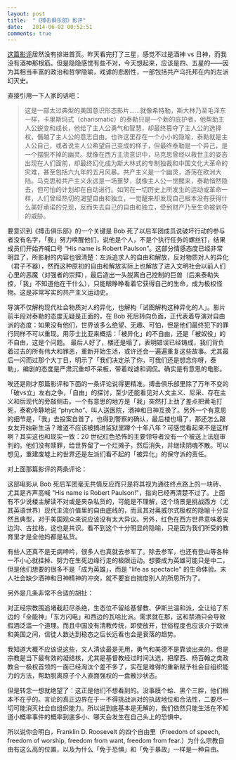 ```yaml
---
layout: post
title:  "《搏击俱乐部》影评"
date:   2014-06-02 00:52:51
comments: true
---
```


[这篇影评](http://movie.douban.com/review/1057494/)居然没有排进首页。昨天看完打了三星，感觉不过是酒神 vs 日神，而我没有酒神那根筋。但是隐隐感觉有些不对，今天想起来，应该是四、五星的——因为其相当丰富的政治和哲学隐喻，戏谑的悲剧性，一部包括共产乌托邦在内的左派幻灭史。

直接引用一下人家的话吧：

> 这是一部太过典型的美国意识形态影片……就像希特勒，斯大林乃至毛泽东一样，卡里斯玛式（charismatic）的泰勒只是一个新的庇护者，他帮助主人公蜕变和成长，他给了主人公勇气和智慧，却最终篡夺了主人公的选择权，僭越了主人公的意志自由。也许这里存在一个小小的隐喻，泰勒就是主人公自己，或者说主人公希望自己变成的样子，但最终泰勒是一个异己，是一个摆脱不掉的幽灵。就像在西方主流意识中，马克思曾经以救世主的姿态出现在人们面前，却最终幻化成为斯大林式的专制独裁和中国文化大革命的灾难，甚至包括六九年的五月风暴。共产主义是一个幽灵，游荡在欧洲大陆。马克思和共产主义永远是一场噩梦，就像主人公一觉醒来，泰勒悄然隐去，但可怕的计划却在自动进行。如同在一切历史上所发生的运动或革命一样，人们曾经热切的渴望自由和独立，一觉醒来却发现自己根本没有获得什么美好承诺的兑现，反而失去自己的自由和独立，受到财产乃至生命被剥夺的威胁。

要意识到《搏击俱乐部》的一个关键是 Bob 死了以后军团成员说破坏行动的参与者没有名字，「我」努力唤醒他们，说他是个人，不是个执行任务的螺丝钉，结果成员们开始齐喊口号 “His name is Robert Paulson”。这部分情感态度已经非常明显了，所影射的内容也很清楚：左派追求人的自由和解放，反对物质对人的异化（君子不器），然而这种原初的自由和解放实际上也解放了进入文明社会以前人们心里的恶魔（对强者的崇拜），最后造出一头脱离自己控制的巨兽（后来泰勒失控，「我」不知道他在干什么），只能眼睁睁看着它获得自己的生命，成为极权怪物。这是非常写实的共产主义运动史。

导演不仅解构现代社会物质对人的异化，也解构「试图解构这种异化的人」。影片前半段对泰勒的态度无疑是正面的，在 Bob 死后转向负面，正代表着导演对自由派的态度：如果没有他们，世界该多么绝望、无趣、可怕，但是他们最终犯下的罪行同样不可以重现。用莎士比亚来概括：「被异化」的不自由，还是「被奴役」的不自由，这是个问题。 最后人好了，楼还是塌了，表明错误已经铸成，我们背负着过去的所有伟大和罪恶，重新开始生活，或许还会一遍遍重复这些故事。尤其最后一闪而过那个大丁日，明示了「我们决定杀了你，可我们还是想念你呀，泰勒」，编剧的态度是严肃沉重却不呆板，带着戏谑和调侃。确实是有意思的电影。

唉还是刚才那篇影评和下面的一条评论说得更精准。搏击俱乐部里除了万年不变的「破vs立」左右之争，「自由」的探讨，至少还能看见对人文主义、尼采、存在主义和后现代的旁敲侧击。一个有意思的地方是「我」突然打上劲了差点把黄毛打死，泰勒冷静地说 “phycho”、叫人送医院，酒神和日神互换了。另外一个有意思的细节是，「我」去投案自首了，也得到警察的确认，最后楼也塌了，那还怎么跟女友开始新生活？难道不应该被搞进监狱里蹲个十年八年？可感觉看起来不是这样啊？其实这也和现实一致：20 世纪红色恐怖的主要领导者没有一个被送上法庭审判的。他们没有赎罪，给世界留了一个烂摊子，然后消失，并继续阴魂不散。可以想见，重建废墟上的世界还是左派们看不起的「被异化」的保守派的责任。

对上面那篇影评的两条评论：

这部电影从 Bob 死后军团毫无共情反应而只是将其视为通往终点路上的一块砖、尤其是齐声高喊 "His name is Robert Paulson!"，指向已经再清楚不过了。上面有不少说楼主解读不对或是夹杂私货的，可能是不理解，这个场景是挑战西方（尤其英语世界）现代主流价值里的自由底线的，而且其对奥威尔式极权的隐喻十分显然且典型，对于美国观众来说应该没有太大异议。另外，红色在西方世界意味着夹边沟、古拉格，这也是共识。看不到这个十分明显的隐喻，只是因为我们所受的教育里才是全他妈都是私货。

有些人还真不是无病呻吟，很多人也真就去参军了。除去参军，也还有登山等各种一不小心就挂掉、努力在生死边缘行走的极限运动。想要成为英雄可能只是中二，但是他们想要的很多不是「成为英雄」，而是 "life as spectacle" 的生命体验。末人社会缺少酒神和日神精神的冲突，就不要妄自揣度别人的所思所为了。

另外是几条非常不合适的胡扯：

对正经宗教围追堵截赶尽杀绝，生态位不留给基督教、伊斯兰温和派，全让给了东边的「全能神」「东方闪电」和西边的瓦哈比派。需求就在那，这和禁酒只会导致假酒泛滥一个道理。而且中国没有清教传统，即使放开，世俗程度也应该介于欧洲和美国之间，信徒人数达到稳态之后长远看也会是衰落的趋势。

我知道大概不应该说这些，文人清谈最是无用，勇气和美德不是靠谈出来的。但是宗教是当下最有效的凝结核，尤其是基督教经过时间汰选，把摩西、杨百翰之类政教合一极权首领的一面已经淘汰个差不多了，实在是难得的重新赋予社会自组织能力的方法，帮助脱离原子个人直面强权的一盘散沙状态。

但是转念一想就绝望了：这正是他们不想看到的。没事膜个蛤、黑个三胖，他们根本不在乎的。言论的真正边界在于一不得挑战派对的执政地位和合法性，二要尽一切可能消灭社会自组织能力。所以说到底基本是无解的，我们依然只能生活在不知道小概率事件的概率到底多小、哪天会发生在自己头上的恐惧中。

所以说你会明白，Franklin D. Roosevelt 的四个自由里（Freedom of speech, freedom of worship, freedom from want, freedom from fear.）为什么宗教自由有这么高的位置，以及为什么「免于恐惧」和「免于暴政」一样是一种自由。